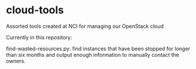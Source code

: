 # cloud-tools
Assorted tools created at NCI for managing our OpenStack cloud

Currently in this repository:

find-wasted-resources.py: find instances that have been stopped for longer than six months and output enough information to 
manually contact the owners.
